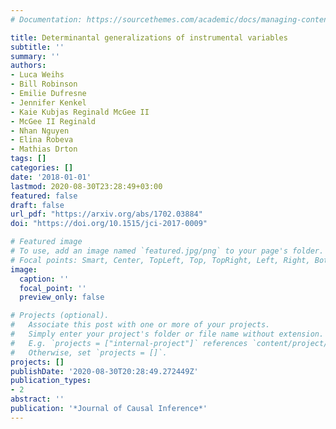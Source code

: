 ```yaml
---
# Documentation: https://sourcethemes.com/academic/docs/managing-content/

title: Determinantal generalizations of instrumental variables
subtitle: ''
summary: ''
authors:
- Luca Weihs
- Bill Robinson
- Emilie Dufresne
- Jennifer Kenkel
- Kaie Kubjas Reginald McGee II
- McGee II Reginald
- Nhan Nguyen
- Elina Robeva
- Mathias Drton
tags: []
categories: []
date: '2018-01-01'
lastmod: 2020-08-30T23:28:49+03:00
featured: false
draft: false
url_pdf: "https://arxiv.org/abs/1702.03884"
doi: "https://doi.org/10.1515/jci-2017-0009"

# Featured image
# To use, add an image named `featured.jpg/png` to your page's folder.
# Focal points: Smart, Center, TopLeft, Top, TopRight, Left, Right, BottomLeft, Bottom, BottomRight.
image:
  caption: ''
  focal_point: ''
  preview_only: false

# Projects (optional).
#   Associate this post with one or more of your projects.
#   Simply enter your project's folder or file name without extension.
#   E.g. `projects = ["internal-project"]` references `content/project/deep-learning/index.md`.
#   Otherwise, set `projects = []`.
projects: []
publishDate: '2020-08-30T20:28:49.272449Z'
publication_types:
- 2
abstract: ''
publication: '*Journal of Causal Inference*'
---
```

